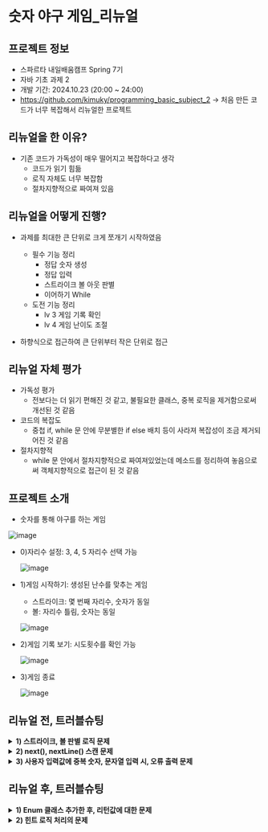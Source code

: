 # 숫자 야구 게임_리뉴얼

## 프로젝트 정보
- 스파르타 내일배움캠프 Spring 7기
- 자바 기초 과제 2
- 개발 기간: 2024.10.23 (20:00 ~ 24:00)
- https://github.com/kimuky/programming_basic_subject_2 -> 처음 만든 코드가 너무 복잡해서 리뉴얼한 프로젝트

## 리뉴얼을 한 이유?
 - 기존 코드가 가독성이 매우 떨어지고 복잡하다고 생각
   - 코드가 읽기 힘듦
   - 로직 자체도 너무 복잡함
   - 절차지향적으로 짜여져 있음

## 리뉴얼을 어떻게 진행?
  - 과제를 최대한 큰 단위로 크게 쪼개기 시작하였음
    - 필수 기능 정리
      - 정답 숫자 생성
      - 정답 입력
      - 스트라이크 볼 아웃 판별
      - 이어하기 While
    - 도전 기능 정리
      - lv 3 게임 기록 확인
      - lv 4 게임 난이도 조절
        
  - 하향식으로 접근하여 큰 단위부터 작은 단위로 접근

## 리뉴얼 자체 평가
 - 가독성 평가
    - 전보다는 더 읽기 편해진 것 같고, 불필요한 클래스, 중복 로직을 제거함으로써 개선된 것 같음
 - 코드의 복잡도
   - 중첩 if, while 문 안에 무분별한 if else 배치 등이 사라져 복잡성이 조금 제거되어진 것 같음
 - 절차지향적
     - while 문 안에서 절차지향적으로 짜여져있었는데 메소드를 정리하여 놓음으로써 객체지향적으로 접근이 된 것 같음

## 프로젝트 소개

- 숫자를 통해 야구를 하는 게임

![image](https://github.com/user-attachments/assets/d7da27fe-a8d5-4f92-bbb1-1059db9b22cb)

  - 0)자리수 설정: 3, 4, 5 자리수 선택 가능
    
    ![image](https://github.com/user-attachments/assets/e744425e-8a7e-4445-8092-001d4ad122e1)

  - 1)게임 시작하기: 생성된 난수를 맞추는 게임
       - 스트라이크: 몇 번째 자리수, 숫자가 동일
       - 볼: 자리수 틀림, 숫자는 동일
         
       ![image](https://github.com/user-attachments/assets/36914624-420e-4e65-b679-27b168a3c082)

  - 2)게임 기록 보기: 시도횟수를 확인 가능

    ![image](https://github.com/user-attachments/assets/a15a9722-7eeb-4810-8537-9ce68a72cfa9)

  - 3)게임 종료

    ![image](https://github.com/user-attachments/assets/211c7072-88fa-4a52-8c79-11eeb1677860)


## 리뉴얼 전, 트러블슈팅

<details>
  <summary><b>1) 스트라이크, 볼 판별 로직 문제</b></summary>
  
  - 1.개요
    
    - 스트라이크 볼 판별에서 Arrays.BinarySearch()를 통해 탐색을 진행

  - 2.문제 상황

    - HashSet을 통해 난수를 저정하고 값 비교를 위해 배열로 변환 (HashSet -> Array)
    - 이후 사용자가 입력한 값을 배열로 변환하고 Arrays.BinarySearch()를 통해 탐색을 진행을 하며 스트라이크 볼 판별
    - but, 난수를 저장한 HashSet->Array는 정렬되지 않음 Arrays.BinarySearch()를 쓰면 정상적으로 이진탐색하지 못함
    - 해당 수가 있음에도 내가 구현한 로직에서는 작동하지 않음 => 스트라이크, 볼 판별 불가
      
      -> 전체적인 로직을 수정해야함

    ```java
    // 난수 생성 클래스
    public class RandomNumberGenerator {
    int[] numberArr = new int[3];
    public int getRandomNumber () {
        Set<Integer> numberSet = new HashSet<>();
        int resultNumber = 0;
        while (numberSet.size()<3) {
            // 1 ~ 9
            int number = (int)(Math.random()*8)+1;
            numberSet.add(number);
        }
        System.out.println(numberSet);
        int pow = 2;
        int index =0;
        for (Integer i : numberSet) {
            int num = (int)Math.pow(10, pow--)*i;
            resultNumber += num;
            numberArr[index++] = i;
        }
        return resultNumber;
    }

    // 스트라이크 볼 카운트 클래스
    public void countStrikeBall(int[] answerArr, int[] validNumberArr) {
        int strikeCounter = 0;
        int ballCounter = 0;
        for (int i = 0; i < answerArr.length; i++) {
            int arrIndex = Arrays.binarySearch(answerArr, validNumberArr[i]);
            if (arrIndex >= 0) {
                if (arrIndex == i) {
                    strikeCounter += 1;
                } else {
                    ballCounter += 1;
                }
            }
        }
    }
    
    ```
   
  - 3.해결

    - 스트라이크, 볼 판별 시에는 자리수, 수가 있는지 판별해야함
    - 그렇기에 인덱스와 그 수가 있는지 탐색을 해야함
    - 배열은 앞서 했던 것처럼 Arrays.BinarySearch()을 지원하지만 <b>정렬이 되어진 배열만</b> 정상적으로 작동
    - set은 iterator가 있지만 해당 인덱스, 수가 있는지 로직을 짜면 복잡해질 것을 우려
    - set -> list 변환 후, Collections.shuffle()을 통해 섞고 indexOf() 통해 인덱스와 그 수가 있는지를 판별

    ```java
    // 난수 생성 클래스
    public int getRandomNumber() {
        Set<Integer> numberSet = new HashSet<>();
        int resultNumber = 0;

        while (numberSet.size() < digit) {
            // 1 ~ 9
            int number = (int) (Math.random() * 9) + 1;
            numberSet.add(number);
        }
        List<Integer> numberList = new ArrayList<>(numberSet);
        Collections.shuffle(numberList);

        System.out.println(numberList);

        int pow = digit - 1;
        int index = 0;
        for (Integer i : numberList) {
            int num = (int) Math.pow(10, pow--) * i;
    ```

  - 4.결론
    - 컬렉션 프레임워크에 대한 개념 부족
    - 메소드에 대한 개념 부족
  
       
</details>

<details>
  <summary><b>2) next(), nextLine() 스캔 문제</b></summary>

  - 1.개요
    - 사용자가 게임을 시작하고 수를 입력할 때, Whitespace와 함께 입력하면 경고가 여러번 출력
  
  - 2.문제 상황
    - next()는 공백을 기준으로 데이터를 입력 받음
    - 스페이스에 따른 입력이 많아짐 -> 그에 따른 로직도 경고가 다중으로 출력 ex.) 4 5 6

    ```java
    // inputNumber()
    public String inputNumber() {
        System.out.println("숫자를 입력해주세요:");
        return sc.next();
    }
    // 게임 로직
     private void gameStart() {
      boolean isCorrect = false;
      int answer = randomNumberGenerator.getRandomNumber();
      while (!isCorrect) {
          String stringNumber = inputRequester.inputNumber();
          if (validator.isValidNumber(stringNumber)) {
              if (validator.isAnswer(randomNumberGenerator, answer)) {
                  gameAnnouncement.printCongratulationMessage();
                  gameRecorder.saveTryCounter(validator.tryCounter);
                  isCorrect = true;
              }
          }
      }
    }
    ```

   
  - 3.해결
    - next() -> nextLine()으로 바꿔 개행문자 기준으로 입력을 받음

  - 4.결론
    - next, nextLine에 대한 개념 정립이 정확히 되지않아 이런 실수가 발생하는 것
    - 그렇기에 다중으로 입력을 원하지 않는 이상 nextLine()을 활용
      
</details>

<details>
  <summary><b>3) 사용자 입력값에 중복 숫자, 문자열 입력 시, 오류 출력 문제</b></summary>

  - 1.개요
    - 테스트케이스를 넣어보던 도중, "4456"을 입력 시, 오류가 뜨지 않음
      
  - 2.문제 상황
    - 로직의 처리가 아주 느슨함
    - 로직의 순서가 이상

    ```java
    private boolean isDuplicateNumber(String stringNumber) {
      Set<String> numberSet = new HashSet<>(Arrays.asList(stringNumber.split("")));
  
      if (stringNumber.length() == 3) {          
            return numberSet.size() == 3;
      } else {
            return false;
      }
    }
    ```
    
  - 3.해결
    - 로직을 생각해서 순서를 교체
    - 이렇게 된다면 4456 입력 시에도 오류를 출력해줄 수 있을 것
   
    ```java
    private boolean isDuplicateNumber(String stringNumber) {
     
      if (stringNumber.length() == 3) {
         Set<String> numberSet = new HashSet<>(Arrays.asList(stringNumber.split("")));          
            return numberSet.size() == 3;
      } else {
            return false;
      }
    }
    ```
    
  - 4.결론
    - 문제가 발생될만한 상황에 적절한 오류메시지를 출력해주는 것도 좋지만 먼저 큰 범위부터 좁혀나가면서 출력해줄 것
    
</details>

## 리뉴얼 후, 트러블슈팅

<details>
  <summary><b>1) Enum 클래스 추가한 후, 리턴값에 대한 문제</b></summary>

  - 1.개요
    - 사용자 입력값을 받아서 enum 클래스에서 처리
      
  - 2.문제 상황
    - return을 해주어야하는데 GameOption으로 리턴을 해주어야함
    - 그러면 enum에 있는 상수값 아니면 null을 반환해주어야함

    ```java
    // GameOption
    public enum GameOption {
      SET_DIFFICULTY("0"),
      START_GAME("1"),
      SHOW_RECORD ("2"),
      EXIT("3");
  
      private final String option;
  
      GameOption(String option) {
          this.option = option;
      }
  
      public String getOption() {
          return option;
      }
  
      // 여러가지 방법이 있겠지만 현로직상에는 문제 없지만
      //TODO 리턴에 대해서는 고민해보아야할 것
      public static GameOption option (String option) {
          for (GameOption game : GameOption.values()) {
              if (game.getOption().equals(option)) {
                  return game;
              }
          }
          return null;
      }
    }

    ```

    ```java
    // main
    while (isRunning) {
            System.out.println("0. 게임 난이도 설정 1. 게임 시작하기 2. 게임 기록보기 3. 종료하기");
            String option = sc.nextLine();

            // option 을 enum 을 통해 관리
            GameOption gameOption = GameOption.option(option);

            switch (gameOption) {
                case SET_DIFFICULTY:
                    gameSetting.setDifficulty();
                    break;
                case START_GAME:
                    int result = gameStart(gameSetting, randomNumberGenerator); // 게임결과를 result 에 저장
                    tryCount.add(result); // 해당 결과를 콜렉션에 저장
                    break;
                case SHOW_RECORD:
                    showGameRecord(tryCount, gameSetting.getMAX_TRY());
                    break;
                case EXIT:
                    isRunning = false;
                case ERROR: // 0, 1 ,2 , 3 중 입력하지않으면 error
                    System.out.println("0, 1, 2, 3 중에 입력해주세요");
            }
        }
    ```
    
    
  - 3.해결
    - 사용자 값을 먼저 문제가 없는 값을 입력할 때까지 무한루프로 입력을 받고 처리한다.
      - 하지만 이렇게 처리할 시, Switch 문을 하나 더 만들어야하는데.... (더이상 생각이 나지 않음)
    - 그러면 에러 상수를 하나 더 만들어서 err를 반환해줘서 밑에 switch 문에 넘겨주자!?
      - 당장의 내가 한 로직에서는 문제가 안되지만 정말 찝찝한 처리이다..
   
    ```java
    public enum GameOption {
      SET_DIFFICULTY("0"),
      START_GAME("1"),
      SHOW_RECORD ("2"),
      EXIT("3"),
      ERROR("4");
  
      private final String option;
  
      GameOption(String option) {
          this.option = option;
      }
  
      public String getOption() {
          return option;
      }
  
      // 여러가지 방법이 있겠지만 현로직상에는 문제 없지만
      //TODO 리턴에 대해서는 고민해보아야할 것
      public static GameOption option (String option) {
          for (GameOption game : GameOption.values()) {
              if (game.getOption().equals(option)) {
                  return game;
              }
          }
          return ERROR;
      }
    }

    ```
    
  - 4.결론
    - 모르겠다..? 도저히 Switch 문 하나로 처리할려면 이 방법 말고는 없어보이는데... 일단 구현은 된다.... 
    
</details>


<details>
  <summary><b>2) 힌트 로직 처리의 문제 </b></summary>

  - 1.개요
    - 사용자가 숫자를 입력해 랜덤 숫자를 맞출 때
      - 힌트는 언제 줄 것이며?
      - 조건문은 어떻게 미끄럽게 처리할 것인지?
      
  - 2.문제 상황
    - 힌트는 언제 줄것?
      - 3, 4, 5 자릿수라 힌트를 게임 끝나는 조건 전으로 지급을 해야하는데
      - MAX_TRY를 30으로 고정 하고 계산했을 때 (문제 발생)
      - 3자리수가 힌트 제공은 시도횟수가 (10, 20, 30) 때 제공
      - 4자리수가 힌트 제공은 시도횟수가 (6, 12, 18, 24) 때 제공 - 정답 노출
      - 5자리수가 힌트 제공은 시도횟수가 (6, 12, 18, 24 ,30) 때 제공
        
      ```java
      if (tryCount % (MAX_TRY / difficulty) == 0) {
          showHint(answerList, tryCount / (MAX_TRY / difficulty));
      }
      ```

  - 3.해결
    - 30으로 하는 것 보다는 최소공배수(60) 를 통해 계산
    - 물론 자릿수를 지정하는게 늘어나면 각 자릿수에 대해서 열거형 만든다음
    - 최소공배수 구하는 로직까지 구현해야하지만 문제 조건은 3,4,5이기에 60으로 지정했습니다.
    - MAX_TRY를 60으로 고정 하고 계산했을 때 (문제 해결)
      - 3자리수가 힌트 제공은 시도횟수가 (20, 40, 60) 때 제공
      - 4자리수가 힌트 제공은 시도횟수가 (15, 30, 45, 60) 때 제공
      - 5자리수가 힌트 제공은 시도횟수가 (12, 24, 36, 48 , 60) 때 제공
      
      ```java
      // 해당 로직을 수정
      if (tryCount % (MAX_TRY / difficulty) == 0 && tryCount < MAX_TRY) {
         showHint(answerList, tryCount / (MAX_TRY / difficulty));
      }
      ```

      ```java
      // 전체 로직
       private int gameStart(GameSetting gameSetting, RandomNumberGenerator randomNumberGenerator) {
         // 난이도와 종료 횟수 지정
         int difficulty = gameSetting.getDifficulty();
         int MAX_TRY = gameSetting.getMAX_TRY();
         int tryCount = 0;

         // 난수를 answerList 에 저장
         ArrayList<Integer> answerList = randomNumberGenerator.generateNumber(difficulty);

         // 맞출때까지 무한루프
         while (true) {
             // 유저 입력
             int userInputNumber = inputAnswer(difficulty);

             // 시도횟수 증가
             tryCount++;

             int[] strikeAndBallArr = countStrikeAndBall(userInputNumber, answerList);

             printStrikeAndBall(strikeAndBallArr);

             // TODO: 로직이 어색.. 오류는 나지 않지만 추가로 고민해볼것
             // 현 상황에서는 버그가 나지 않지만 최소공배수 기준으로 나눠서 보여주는 방법도..
             if (tryCount % (MAX_TRY / difficulty) == 0 && tryCount < MAX_TRY) {
                 showHint(answerList, tryCount / (MAX_TRY / difficulty));
             }

             // 종료 로직, 정답 이거나 종료횟수까지 맞추지 못하면 시도횟수를 반환
             if (isAnswer(userInputNumber, answerList) || tryCount == MAX_TRY) {
                 return tryCount;
             }
         }
      }
      ```

  - 4.결론
    - 저렇게 처리하는게 올바른 로직인지는 모르겠지만 아직 이상한 부분이 많기에 고민해보고 있습니다.
    - 전체 로직도 더 다듬어야 할 부분이 보입니다..


    
</details>


